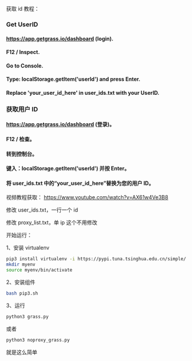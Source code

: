 获取 id 教程：
### Get UserID
#### https://app.getgrass.io/dashboard (login).
#### F12 / Inspect.
#### Go to Console.
#### Type: localStorage.getItem('userId') and press Enter.
#### Replace 'your_user_id_here' in user_ids.txt with your UserID.

### 获取用户 ID
#### https://app.getgrass.io/dashboard (登录)。
#### F12 / 检查。
#### 转到控制台。
#### 键入：localStorage.getItem('userId') 并按 Enter。
#### 将 user_ids.txt 中的“your_user_id_here”替换为您的用户 ID。

视频教程获取：
https://www.youtube.com/watch?v=AX61w4Ve3B8

修改 user_ids.txt，一行一个 id

修改 proxy_list.txt，单 ip 这个不用修改

开始运行：

1、安装 virtualenv
```bash
pip3 install virtualenv -i https://pypi.tuna.tsinghua.edu.cn/simple/
mkdir myenv
source myenv/bin/activate
```
2、安装组件
```bash
bash pip3.sh
```
3、运行
```bash
python3 grass.py
```
或者
```bash
python3 noproxy_grass.py
```
就是这么简单


